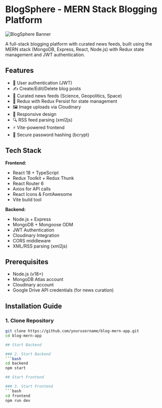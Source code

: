 # BlogSphere - MERN Stack Blogging Platform

![BlogSphere Banner](https://drive.google.com/uc?export=view&id=YOUR_BANNER_IMAGE_ID)

A full-stack blogging platform with curated news feeds, built using the MERN stack (MongoDB, Express, React, Node.js) with Redux state management and JWT authentication.

## Features

- 🚀 User authentication (JWT)
- ✍️ Create/Edit/Delete blog posts
- 📰 Curated news feeds (Science, Geopolitics, Space)
- 🔄 Redux with Redux Persist for state management
- 🖼️ Image uploads via Cloudinary
- 📱 Responsive design
- 🔍 RSS feed parsing (xml2js)
- ⚡ Vite-powered frontend
- 🔐 Secure password hashing (bcrypt)

## Tech Stack

**Frontend:**
- React 18 + TypeScript
- Redux Toolkit + Redux Thunk
- React Router 6
- Axios for API calls
- React Icons & FontAwesome
- Vite build tool

**Backend:**
- Node.js + Express
- MongoDB + Mongoose ODM
- JWT Authentication
- Cloudinary Integration
- CORS middleware
- XML/RSS parsing (xml2js)

## Prerequisites

- Node.js (v18+)
- MongoDB Atlas account
- Cloudinary account
- Google Drive API credentials (for news curation)

## Installation Guide

### 1. Clone Repository
```bash
git clone https://github.com/yourusername/blog-mern-app.git
cd blog-mern-app

## Start Backend

### 2. Start Backend
```bash
cd backend
npm start

## Start Frontend

### 3. Start Frontend
```bash
cd frontend
npm run dev

